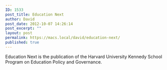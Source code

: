 ```yaml
---
ID: 1533
post_title: Education Next
author: David
post_date: 2012-10-07 14:26:14
post_excerpt: ""
layout: post
permalink: https://macs.local/david/education-next/
published: true
---
```

Education Next is the publication of the Harvard University Kennedy School Program on Education Policy and Governance.